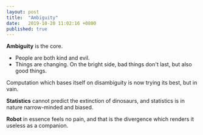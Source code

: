 ```yaml
---
layout: post
title:  "Ambiguity"
date:   2019-10-20 11:02:16 +0800
published: true
---
```

**Ambiguity** is the core. 
* People are both kind and evil.
* Things are changing. On the bright side, bad things don't last, but also good things.

Computation which bases itself on disambiguity is now trying its best, but in vain.

**Statistics** cannot predict the extinction of dinosaurs, and statistics is in nature narrow-minded and biased.

**Robot** in essence feels no pain, and that is the divergence which renders it useless as a companion.

